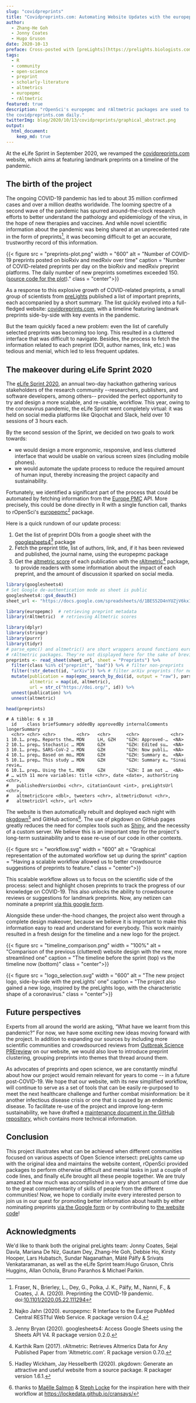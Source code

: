 ```yaml
---
slug: "covidpreprints"
title: "Covidpreprints.com: Automating Website Updates with the europepmc and rAltmetric Packages"
author:
  - Zhang-He Goh
  - Jonny Coates
  - Hugo Gruson
date: 2020-10-13
preface: Cross-posted with [preLights](https://prelights.biologists.com/news/covidpreprints-com-automating-website-updates-with-the-europepmc-and-raltmetric-packages/)
tags:
  - R
  - community
  - open-science
  - preprint
  - scholarly-literature
  - altmetrics
  - europepmc
  - rAltmetric
featured: true
description: "rOpenSci's europepmc and rAltmetric packages are used to auto-update
the covidpreprints.com daily."
twitterImg: blog/2020/10/13/covidpreprints/graphical_abstract.png
output: 
  html_document:
    keep_md: true
---
```




At the eLife Sprint in September 2020, we revamped the [covidpreprints.com](https://covidpreprints.com/) website, which aims at featuring landmark preprints on a timeline of the pandemic. 
 
## The birth of the project

The ongoing COVID-19 pandemic has led to about 35 million confirmed cases and over a million deaths worldwide. The looming spectre of a second wave of the pandemic has spurred around-the-clock research efforts to better understand the pathology and epidemiology of the virus, in the hope of new therapies and vaccines.
And while novel scientific information about the pandemic was being shared at an unprecedented rate in the form of preprints[^1], it was becoming difficult to get an accurate, trustworthy record of this information.

[^1]: Fraser, N., Brierley, L., Dey, G., Polka, J. K., Pálfy, M., Nanni, F., & Coates, J. A. (2020). Preprinting the COVID-19 pandemic. doi:[10.1101/2020.05.22.111294](https://doi.org/10.1101/2020.05.22.111294)

<!--html_preserve-->
{{< figure src = "preprints-plot.png" width = "600" alt = "Number of COVID-19 preprints posted on bioRxiv and medRxiv over time" caption = "Number of COVID-related preprints per day on the bioRxiv and medRxiv preprint platforms. The daily number of new preprints sometimes exceeded 150. (<a href='https://raw.githubusercontent.com/coatesj/covidpreprints/master/vignettes/preprint_plot.Rmd'>source code for the plot</a>)." class = "center">}}
<!--/html_preserve-->

As a response to this explosive growth of COVID-related preprints, a small group of scientists from [preLights](https://prelights.biologists.com/) published a list of important preprints, each accompanied by a short summary. The list quickly evolved into a full-fledged website: [covidpreprints.com](https://covidpreprints.com/), with a timeline featuring landmark preprints side-by-side with key events in the pandemic.

But the team quickly faced a new problem: even the list of carefully selected preprints was becoming too long. This resulted in a cluttered interface that was difficult to navigate. Besides, the process to fetch the information related to each preprint (DOI, author names, link, etc.) was tedious and menial, which led to less frequent updates.

## The makeover during eLife Sprint 2020

The [eLife Sprint 2020](https://sprint.elifesciences.org/), an annual two-day hackathon gathering various stakeholders of the research community --researchers, publishers, and software developers, among others-- provided the perfect opportunity to try and design a more scalable, and re-usable, workflow. This year, owing to the coronavirus pandemic, the eLife Sprint went completely virtual: it was held on social media platforms like Qiqochat and Slack, held over 10 sessions of 3 hours each.

By the second session of the Sprint, we decided on two goals to work towards:
- we would design a more ergonomic, responsive, and less cluttered interface that would be usable on various screen sizes (including mobile phones).
- we would automate the update process to reduce the required amount of human input, thereby increasing the project capacity and sustainability.

Fortunately, we identified a significant part of the process that could be automated by fetching information from the [Europe PMC](https://europepmc.org/About) API. More precisely, this could be done directly in R with a single function call, thanks to rOpenSci's [europepmc](https://docs.ropensci.org/europepmc/)[^2] package.

[^2]: Najko Jahn (2020). europepmc: R Interface to the Europe PubMed Central RESTful Web Service. R package version 0.4.

Here is a quick rundown of our update process:

1. Get the list of preprint DOIs from a google sheet with the [googlesheets4](https://googlesheets4.tidyverse.org/)[^3] package
1. Fetch the preprint title, list of authors, link, and, if it has been reviewed and published, the journal name, using the europepmc package
1. Get the [altmetric score](https://www.altmetric.com/) of each publication with the [rAltmetric](https://docs.ropensci.org/rAltmetric/)[^4] package, to provide readers with some information about the impact of each preprint, and the amount of discussion it sparked on social media.



```r 
library(googlesheets4)
# Set Google de-authentication mode as sheet is public
googlesheets4::gs4_deauth()
sheet_url <- "https://docs.google.com/spreadsheets/d/1BES52D4nYUZjV6kx1S_lJKSHvC9I0uzPTFA2mcxv4FI"

library(europepmc)  # retrieving preprint metadata
library(rAltmetric)  # retrieving Altmetric scores

library(dplyr)
library(stringr)
library(purrr)
library(tidyr)
# parse_epmc() and altmetric() are short wrappers around functions europepmc and 
# rAltmetric packages. They're not displayed here for the sake of brevity
preprints <- read_sheet(sheet_url, sheet = "Preprints") %>%
  filter(class %in% c("preprint", "bad")) %>% # filter non-preprints
  filter(!str_detect(id, "arXiv")) %>% # filter arXiv preprints (for now...)
  mutate(publication = map(epmc_search_by_doi(id, output = "raw"), parse_epmc),
         altmetric = map(id, altmetric),
         url = str_c("https://doi.org/", id)) %>%
  unnest(publication) %>%
  unnest(altmetric)

head(preprints)
```

```
# A tibble: 6 x 18
  id    class briefSummary addedBy approvedBy internalComments longerSummary
  <chr> <chr> <chr>        <chr>   <chr>      <chr>            <chr>        
1 10.1… prep… Reports the… MDN     LH, GZH    "GZH: Approved-…  <NA>        
2 10.1… prep… Stochastic … MDN     GZH        "GZH: Edited su…  <NA>        
3 10.1… prep… SARS-CoV-2 … MDN     GZH        "GZH: Now publi…  <NA>        
4 10.1… prep… Based on mo… MDN     GZH        "GZH: Summary e…  <NA>        
5 10.1… prep… This study … MDN     GZH        "GZH: Summary e… "Sinai revie…
6 10.1… prep… Using the t… MDN     GZH        "GZH: I am not …  <NA>        
# … with 11 more variables: title <chr>, date <date>, authorString <chr>,
#   publishedVersionDoi <chr>, citationCount <int>, preLightsUrl <chr>,
#   altmetricScore <dbl>, tweeters <chr>, altmetricDonut <chr>,
#   altmetricUrl <chr>, url <chr>
```

The website is then automatically rebuilt and deployed each night with [pkgdown](https://pkgdown.r-lib.org/)[^5] and GitHub actions[^6]. The use of pkgdown on GitHub pages greatly reduces the need for complex tools such as [Shiny](https://shiny.rstudio.com/), and the necessity of a custom server. We believe this is an important step for the project's long-term sustainability and to ease re-use of our code in other contexts.

[^3]: Jenny Bryan (2020). googlesheets4: Access Google Sheets using the Sheets API V4. R package version 0.2.0.
[^4]: Karthik Ram (2017). rAltmetric: Retrieves Altmerics Data for Any Published Paper from 'Altmetric.com'. R package version 0.7.0.
[^5]: Hadley Wickham, Jay Hesselberth (2020). pkgdown: Generate an attractive and useful website from a source package. R packager version 1.6.1.
[^6]: thanks to [Maëlle Salmon](/author/ma%C3%ABlle-salmon/) & [Steph Locke](/author/stephanie-locke/) for the inspiration here with their workflow at <https://lockedata.github.io/cransays/>

<!--html_preserve-->
{{< figure src = "workflow.svg" width = "600" alt = "Graphical representation of the automated workflow set up during the sprint" caption = "Having a scalable workflow allowed us to better crowdsource suggestions of preprints to feature." class = "center">}}
<!--/html_preserve-->

This scalable workflow allows us to focus on the scientific side of the process: select and highlight chosen preprints to track the progress of our knowledge on COVID-19. This also unlocks the ability to crowdsource reviews or suggestions for landmark preprints. Now, any netizen can nominate a preprint [via this google form](https://docs.google.com/forms/d/e/1FAIpQLSfRuZegczktW7SCmkopVZLNL7k0IHrEuoPRdAn6czTNxkM_xQ/viewform).

Alongside these under-the-hood changes, the project also went through a complete design makeover, because we believe it is important to make this information easy to read and understand for everybody. This work mainly resulted in a fresh design for the timeline and a new logo for the project.

<!--html_preserve-->
{{< figure src = "timeline_comparison.png" width = "100%" alt = "Comparison of the previous (cluttered) website design with the new, more streamlined one" caption = "The timeline before the sprint (top) vs the timeline now (bottom)" class = "center">}}
<!--/html_preserve-->

<!--html_preserve-->
{{< figure src = "logo_selection.svg" width = "600" alt = "The new project logo, side-by-side with the preLights' one" caption = "The project also gained a new logo, inspired by the preLights logo, with the characteristic shape of a coronavirus." class = "center">}}
<!--/html_preserve-->

## Future perspectives

Experts from all around the world are asking, “What have we learnt from this pandemic?” For now, we have some exciting new ideas moving forward with the project. In addition to expanding our sources by including more scientific communities and crowdsourced reviews from [Outbreak Science PREreview](https://outbreaksci.prereview.org) on our website, we would also love to introduce preprint clustering, grouping preprints into themes that thread around them.
 
As advocates of preprints and open science, we are constantly mindful about how our project would remain relevant for years to come -- in a future post-COVID-19. We hope that our website, with its new simplified workflow, will continue to serve as a set of tools that can be easily re-purposed to meet the next healthcare challenge and further combat misinformation: be it another infectious disease crisis or one that is caused by an endemic disease. To facilitate re-use of the project and improve long-term sustainability, we have drafted a [maintenance document in the GitHub repository](https://github.com/coatesj/covidpreprints/wiki/Maintenance-guide), which contains more technical information. 

## Conclusion

This project illustrates what can be achieved when different communities focused on various aspects of Open Science intersect: preLights came up with the original idea and maintains the website content, rOpenSci provided packages to perform otherwise difficult and menial tasks in just a couple of code lines, and finally eLife brought all these people together. We are truly amazed at how much was accomplished in a very short amount of time due to the great complementarity of skills of people from the different communities! Now, we hope to cordially invite every interested person to join us in our quest for promoting better information about health by either nominating preprints [via the Google form](https://docs.google.com/forms/d/e/1FAIpQLSfRuZegczktW7SCmkopVZLNL7k0IHrEuoPRdAn6czTNxkM_xQ/viewform) or by contributing to [the website code](https://github.com/coatesj/covidpreprints/)!

## Acknowledgments

We'd like to thank both the original preLights team: Jonny Coates, Sejal Davla, Mariana De Niz, Gautam Dey, Zhang-He Goh, Debbie Ho, Kirsty Hooper, Lars Hubatsch, Sundar Naganathan, Máté Pálfy & Srivats Venkataramanan, as well as the eLife Sprint team:Hugo Gruson, Chris Huggins, Allan Ochola, Bruno Paranhos & Michael Parkin.

